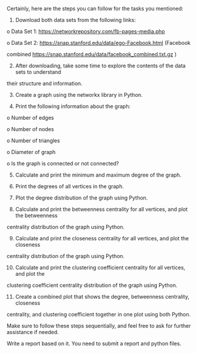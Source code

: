 Certainly, here are the steps you can follow for the tasks you mentioned:

1. Download both data sets from the following links:

o Data Set 1: https://networkrepository.com/fb-pages-media.php

o Data Set 2: https://snap.stanford.edu/data/ego-Facebook.html (Facebook

combined https://snap.stanford.edu/data/facebook_combined.txt.gz )


2. After downloading, take some time to explore the contents of the data sets to understand

their structure and information.

3. Create a graph using the networkx library in Python.

4. Print the following information about the graph:

o Number of edges

o Number of nodes

o Number of triangles

o Diameter of graph

o Is the graph is connected or not connected?

5. Calculate and print the minimum and maximum degree of the graph.

6. Print the degrees of all vertices in the graph.

7. Plot the degree distribution of the graph using Python.

8. Calculate and print the betweenness centrality for all vertices, and plot the betweenness

centrality distribution of the graph using Python.

9. Calculate and print the closeness centrality for all vertices, and plot the closeness

centrality distribution of the graph using Python.

10. Calculate and print the clustering coefficient centrality for all vertices, and plot the

clustering coefficient centrality distribution of the graph using Python.

11. Create a combined plot that shows the degree, betweenness centrality, closeness

centrality, and clustering coefficient together in one plot using both Python.

Make sure to follow these steps sequentially, and feel free to ask for further assistance if needed.

Write a report based on it. You need to submit a report and python files.
